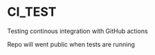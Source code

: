 # CI_TEST
Testing continous integration with GitHub actions

Repo will went public when tests are running
